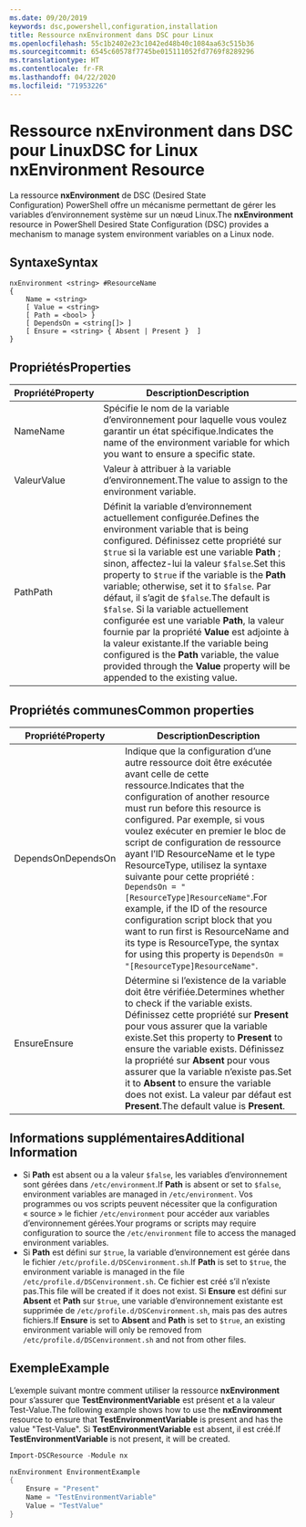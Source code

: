 ```yaml
---
ms.date: 09/20/2019
keywords: dsc,powershell,configuration,installation
title: Ressource nxEnvironment dans DSC pour Linux
ms.openlocfilehash: 55c1b2402e23c1042ed48b40c1084aa63c515b36
ms.sourcegitcommit: 6545c60578f7745be015111052fd7769f8289296
ms.translationtype: HT
ms.contentlocale: fr-FR
ms.lasthandoff: 04/22/2020
ms.locfileid: "71953226"
---
```

# <a name="dsc-for-linux-nxenvironment-resource"></a><span data-ttu-id="4f3f1-103">Ressource nxEnvironment dans DSC pour Linux</span><span class="sxs-lookup"><span data-stu-id="4f3f1-103">DSC for Linux nxEnvironment Resource</span></span>

<span data-ttu-id="4f3f1-104">La ressource **nxEnvironment** de DSC (Desired State Configuration) PowerShell offre un mécanisme permettant de gérer les variables d’environnement système sur un nœud Linux.</span><span class="sxs-lookup"><span data-stu-id="4f3f1-104">The **nxEnvironment** resource in PowerShell Desired State Configuration (DSC) provides a mechanism to manage system environment variables on a Linux node.</span></span>

## <a name="syntax"></a><span data-ttu-id="4f3f1-105">Syntaxe</span><span class="sxs-lookup"><span data-stu-id="4f3f1-105">Syntax</span></span>

```Syntax
nxEnvironment <string> #ResourceName
{
    Name = <string>
    [ Value = <string>
    [ Path = <bool> }
    [ DependsOn = <string[]> ]
    [ Ensure = <string> { Absent | Present }  ]
}
```

## <a name="properties"></a><span data-ttu-id="4f3f1-106">Propriétés</span><span class="sxs-lookup"><span data-stu-id="4f3f1-106">Properties</span></span>

|<span data-ttu-id="4f3f1-107">Propriété</span><span class="sxs-lookup"><span data-stu-id="4f3f1-107">Property</span></span> |<span data-ttu-id="4f3f1-108">Description</span><span class="sxs-lookup"><span data-stu-id="4f3f1-108">Description</span></span> |
|---|---|
|<span data-ttu-id="4f3f1-109">Name</span><span class="sxs-lookup"><span data-stu-id="4f3f1-109">Name</span></span> |<span data-ttu-id="4f3f1-110">Spécifie le nom de la variable d’environnement pour laquelle vous voulez garantir un état spécifique.</span><span class="sxs-lookup"><span data-stu-id="4f3f1-110">Indicates the name of the environment variable for which you want to ensure a specific state.</span></span> |
|<span data-ttu-id="4f3f1-111">Valeur</span><span class="sxs-lookup"><span data-stu-id="4f3f1-111">Value</span></span> |<span data-ttu-id="4f3f1-112">Valeur à attribuer à la variable d’environnement.</span><span class="sxs-lookup"><span data-stu-id="4f3f1-112">The value to assign to the environment variable.</span></span> |
|<span data-ttu-id="4f3f1-113">Path</span><span class="sxs-lookup"><span data-stu-id="4f3f1-113">Path</span></span> |<span data-ttu-id="4f3f1-114">Définit la variable d’environnement actuellement configurée.</span><span class="sxs-lookup"><span data-stu-id="4f3f1-114">Defines the environment variable that is being configured.</span></span> <span data-ttu-id="4f3f1-115">Définissez cette propriété sur `$true` si la variable est une variable **Path** ; sinon, affectez-lui la valeur `$false`.</span><span class="sxs-lookup"><span data-stu-id="4f3f1-115">Set this property to `$true` if the variable is the **Path** variable; otherwise, set it to `$false`.</span></span> <span data-ttu-id="4f3f1-116">Par défaut, il s’agit de `$false`.</span><span class="sxs-lookup"><span data-stu-id="4f3f1-116">The default is `$false`.</span></span> <span data-ttu-id="4f3f1-117">Si la variable actuellement configurée est une variable **Path**, la valeur fournie par la propriété **Value** est adjointe à la valeur existante.</span><span class="sxs-lookup"><span data-stu-id="4f3f1-117">If the variable being configured is the **Path** variable, the value provided through the **Value** property will be appended to the existing value.</span></span> |

## <a name="common-properties"></a><span data-ttu-id="4f3f1-118">Propriétés communes</span><span class="sxs-lookup"><span data-stu-id="4f3f1-118">Common properties</span></span>

|<span data-ttu-id="4f3f1-119">Propriété</span><span class="sxs-lookup"><span data-stu-id="4f3f1-119">Property</span></span> |<span data-ttu-id="4f3f1-120">Description</span><span class="sxs-lookup"><span data-stu-id="4f3f1-120">Description</span></span> |
|---|---|
|<span data-ttu-id="4f3f1-121">DependsOn</span><span class="sxs-lookup"><span data-stu-id="4f3f1-121">DependsOn</span></span> |<span data-ttu-id="4f3f1-122">Indique que la configuration d’une autre ressource doit être exécutée avant celle de cette ressource.</span><span class="sxs-lookup"><span data-stu-id="4f3f1-122">Indicates that the configuration of another resource must run before this resource is configured.</span></span> <span data-ttu-id="4f3f1-123">Par exemple, si vous voulez exécuter en premier le bloc de script de configuration de ressource ayant l’ID ResourceName et le type ResourceType, utilisez la syntaxe suivante pour cette propriété : `DependsOn = "[ResourceType]ResourceName"`.</span><span class="sxs-lookup"><span data-stu-id="4f3f1-123">For example, if the ID of the resource configuration script block that you want to run first is ResourceName and its type is ResourceType, the syntax for using this property is `DependsOn = "[ResourceType]ResourceName"`.</span></span> |
|<span data-ttu-id="4f3f1-124">Ensure</span><span class="sxs-lookup"><span data-stu-id="4f3f1-124">Ensure</span></span> |<span data-ttu-id="4f3f1-125">Détermine si l’existence de la variable doit être vérifiée.</span><span class="sxs-lookup"><span data-stu-id="4f3f1-125">Determines whether to check if the variable exists.</span></span> <span data-ttu-id="4f3f1-126">Définissez cette propriété sur **Present** pour vous assurer que la variable existe.</span><span class="sxs-lookup"><span data-stu-id="4f3f1-126">Set this property to **Present** to ensure the variable exists.</span></span> <span data-ttu-id="4f3f1-127">Définissez la propriété sur **Absent** pour vous assurer que la variable n’existe pas.</span><span class="sxs-lookup"><span data-stu-id="4f3f1-127">Set it to **Absent** to ensure the variable does not exist.</span></span> <span data-ttu-id="4f3f1-128">La valeur par défaut est **Present**.</span><span class="sxs-lookup"><span data-stu-id="4f3f1-128">The default value is **Present**.</span></span> |

## <a name="additional-information"></a><span data-ttu-id="4f3f1-129">Informations supplémentaires</span><span class="sxs-lookup"><span data-stu-id="4f3f1-129">Additional Information</span></span>

- <span data-ttu-id="4f3f1-130">Si **Path** est absent ou a la valeur `$false`, les variables d’environnement sont gérées dans `/etc/environment`.</span><span class="sxs-lookup"><span data-stu-id="4f3f1-130">If **Path** is absent or set to `$false`, environment variables are managed in `/etc/environment`.</span></span>
  <span data-ttu-id="4f3f1-131">Vos programmes ou vos scripts peuvent nécessiter que la configuration « source » le fichier `/etc/environment` pour accéder aux variables d’environnement gérées.</span><span class="sxs-lookup"><span data-stu-id="4f3f1-131">Your programs or scripts may require configuration to source the `/etc/environment` file to access the managed environment variables.</span></span>
- <span data-ttu-id="4f3f1-132">Si **Path** est défini sur `$true`, la variable d’environnement est gérée dans le fichier `/etc/profile.d/DSCenvironment.sh`.</span><span class="sxs-lookup"><span data-stu-id="4f3f1-132">If **Path** is set to `$true`, the environment variable is managed in the file `/etc/profile.d/DSCenvironment.sh`.</span></span> <span data-ttu-id="4f3f1-133">Ce fichier est créé s’il n’existe pas.</span><span class="sxs-lookup"><span data-stu-id="4f3f1-133">This file will be created if it does not exist.</span></span> <span data-ttu-id="4f3f1-134">Si **Ensure** est défini sur **Absent** et **Path** sur `$true`, une variable d’environnement existante est supprimée de `/etc/profile.d/DSCenvironment.sh`, mais pas des autres fichiers.</span><span class="sxs-lookup"><span data-stu-id="4f3f1-134">If **Ensure** is set to **Absent** and **Path** is set to `$true`, an existing environment variable will only be removed from `/etc/profile.d/DSCenvironment.sh` and not from other files.</span></span>

## <a name="example"></a><span data-ttu-id="4f3f1-135">Exemple</span><span class="sxs-lookup"><span data-stu-id="4f3f1-135">Example</span></span>

<span data-ttu-id="4f3f1-136">L’exemple suivant montre comment utiliser la ressource **nxEnvironment** pour s’assurer que **TestEnvironmentVariable** est présent et a la valeur Test-Value.</span><span class="sxs-lookup"><span data-stu-id="4f3f1-136">The following example shows how to use the **nxEnvironment** resource to ensure that **TestEnvironmentVariable** is present and has the value "Test-Value".</span></span> <span data-ttu-id="4f3f1-137">Si **TestEnvironmentVariable** est absent, il est créé.</span><span class="sxs-lookup"><span data-stu-id="4f3f1-137">If **TestEnvironmentVariable** is not present, it will be created.</span></span>

```powershell
Import-DSCResource -Module nx

nxEnvironment EnvironmentExample
{
    Ensure = "Present"
    Name = "TestEnvironmentVariable"
    Value = "TestValue"
}
```